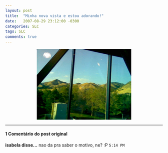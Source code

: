 ```yaml
---
layout: post
title:  "Minha nova vista e estou adorando!"
date:   2007-08-29 23:12:00 -0300
categories: SLC 
tags: SLC
comments: true
---
```


<center><img  class="post-image" src="/images/novavista.jpg" style="width: 60%;" /></center>

---

#### 1 Comentário do post original

**isabela disse...**
nao da pra saber o motivo, ne? :P  `5:14 PM`  

